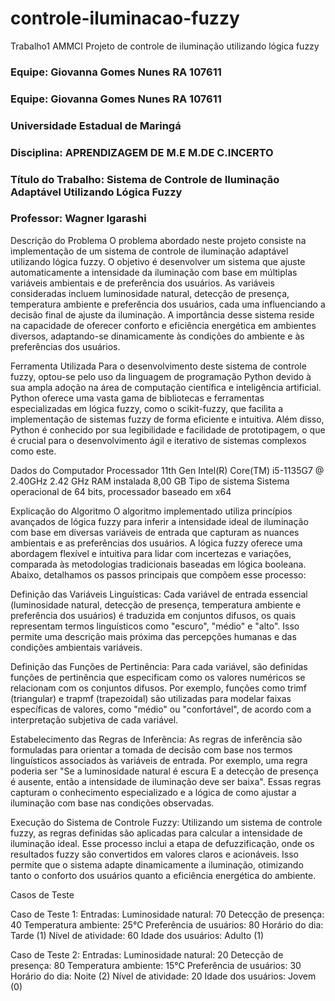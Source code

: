 # controle-iluminacao-fuzzy
Trabalho1 AMMCI Projeto de controle de iluminação utilizando lógica fuzzy


### Equipe: Giovanna Gomes Nunes RA 107611
### Equipe: Giovanna Gomes Nunes RA 107611
### Universidade Estadual de Maringá
### Disciplina: APRENDIZAGEM DE M.E M.DE C.INCERTO
### Título do Trabalho: Sistema de Controle de Iluminação Adaptável Utilizando Lógica Fuzzy
### Professor: Wagner Igarashi


Descrição do Problema
O problema abordado neste projeto consiste na implementação de um sistema de controle de iluminação adaptável utilizando lógica fuzzy. O objetivo é desenvolver um sistema que ajuste automaticamente a intensidade da iluminação com base em múltiplas variáveis ambientais e de preferência dos usuários. As variáveis consideradas incluem luminosidade natural, detecção de presença, temperatura ambiente e preferência dos usuários, cada uma influenciando a decisão final de ajuste da iluminação. A importância desse sistema reside na capacidade de oferecer conforto e eficiência energética em ambientes diversos, adaptando-se dinamicamente às condições do ambiente e às preferências dos usuários.

Ferramenta Utilizada
Para o desenvolvimento deste sistema de controle fuzzy, optou-se pelo uso da linguagem de programação Python devido à sua ampla adoção na área de computação científica e inteligência artificial. Python oferece uma vasta gama de bibliotecas e ferramentas especializadas em lógica fuzzy, como o scikit-fuzzy, que facilita a implementação de sistemas fuzzy de forma eficiente e intuitiva. Além disso, Python é conhecido por sua legibilidade e facilidade de prototipagem, o que é crucial para o desenvolvimento ágil e iterativo de sistemas complexos como este.

Dados do Computador
Processador	11th Gen Intel(R) Core(TM) i5-1135G7 @ 2.40GHz   2.42 GHz
RAM instalada	8,00 GB 
Tipo de sistema	Sistema operacional de 64 bits, processador baseado em x64


Explicação do Algoritmo
O algoritmo implementado utiliza princípios avançados de lógica fuzzy para inferir a intensidade ideal de iluminação com base em diversas variáveis de entrada que capturam as nuances ambientais e as preferências dos usuários. A lógica fuzzy oferece uma abordagem flexível e intuitiva para lidar com incertezas e variações, comparada às metodologias tradicionais baseadas em lógica booleana. Abaixo, detalhamos os passos principais que compõem esse processo:

Definição das Variáveis Linguísticas:
Cada variável de entrada essencial (luminosidade natural, detecção de presença, temperatura ambiente e preferência dos usuários) é traduzida em conjuntos difusos, os quais representam termos linguísticos como "escuro", "médio" e "alto". Isso permite uma descrição mais próxima das percepções humanas e das condições ambientais variáveis.

Definição das Funções de Pertinência:
Para cada variável, são definidas funções de pertinência que especificam como os valores numéricos se relacionam com os conjuntos difusos. Por exemplo, funções como trimf (triangular) e trapmf (trapezoidal) são utilizadas para modelar faixas específicas de valores, como "médio" ou "confortável", de acordo com a interpretação subjetiva de cada variável.

Estabelecimento das Regras de Inferência:
As regras de inferência são formuladas para orientar a tomada de decisão com base nos termos linguísticos associados às variáveis de entrada. Por exemplo, uma regra poderia ser "Se a luminosidade natural é escura E a detecção de presença é ausente, então a intensidade de iluminação deve ser baixa". Essas regras capturam o conhecimento especializado e a lógica de como ajustar a iluminação com base nas condições observadas.

Execução do Sistema de Controle Fuzzy:
Utilizando um sistema de controle fuzzy, as regras definidas são aplicadas para calcular a intensidade de iluminação ideal. Esse processo inclui a etapa de defuzzificação, onde os resultados fuzzy são convertidos em valores claros e acionáveis. Isso permite que o sistema adapte dinamicamente a iluminação, otimizando tanto o conforto dos usuários quanto a eficiência energética do ambiente.

Casos de Teste

Caso de Teste 1:
Entradas:
Luminosidade natural: 70
Detecção de presença: 40
Temperatura ambiente: 25°C
Preferência de usuários: 80
Horário do dia: Tarde (1)
Nível de atividade: 60
Idade dos usuários: Adulto (1)

Caso de Teste 2:
Entradas:
Luminosidade natural: 20
Detecção de presença: 80
Temperatura ambiente: 15°C
Preferência de usuários: 30
Horário do dia: Noite (2)
Nível de atividade: 20
Idade dos usuários: Jovem (0)
